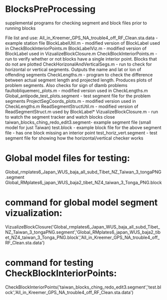 # BlocksPreProcessing

supplemental programs for checking segment and block files prior to running blocks

File list and use:
All_in_Kreemer_GPS_NA_trouble4_off_RF_Clean.sta.data - example station file
BlockLabelUtil.m - modified version of BlockLabel used in CheckBlockInteriorPoints.m
BlockLabelViz.m - modified version of BlockLabel used in VizualizeBlockClosure.m
CheckBlockInteriorPoints.m - run to verify whether or not blocks have a single interior point. Blocks that do not are plotted
CheckHorizonalAndVerticalSegs.m - run to check for horizontal or vertical segments. Outputs the name and lat or lon of offending segments
CheckLengths.m - program to check the difference between actual segment length and projected length. Produces plots of problem segments. Also checks for sign of dlamb problems
faultobliquemerc_plots.m - modified version used in CheckLengths.m
Global_antipode_test_plots.segment -  test segment file for the problem segments
ProjectSegCoords_plots.m -  modified version used in CheckLengths.m
ReadSegmentStructUtil.m - modified version of ReadSegmentStruct.m used by BlockLabel*
VizualizeBlockClosure.m - run to watch the segment tracker and watch blocks close
taiwan_blocks_ching_redo_edit3.segment- example segment file (small model for just Taiwan)
test.block - example block file for the above segment file - has one block missing an interior point 
test_horiz_vert.segment - test segment file for showing how the horizontal/vertical checker works 

# Global model files for testing:
Global_rmplates6_Japan_WUS_baja_all_subd_Tibet_NZ_Taiwan_3_tongaPNG.segment
Global_RMplates6_japan_WUS_baja2_tibet_NZ4_taiwan_3_Tonga_PNG.block

# command for global model segment vizualization:
VizualizeBlockClosure('Global_rmplates6_Japan_WUS_baja_all_subd_Tibet_NZ_Taiwan_3_tongaPNG.segment','Global_RMplates6_japan_WUS_baja2_tibet_NZ4_taiwan_3_Tonga_PNG.block','All_in_Kreemer_GPS_NA_trouble4_off_RF_Clean.sta.data')

# command for testing CheckBlockInteriorPoints:
CheckBlockInteriorPoints('taiwan_blocks_ching_redo_edit3.segment','test.block','All_in_Kreemer_GPS_NA_trouble4_off_RF_Clean.sta.data')
